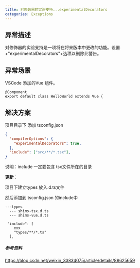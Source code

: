 ```yaml
---
title: 对修饰器的实验支持...experimentalDecorators
categories: Exceptions
---
```


## 异常描述

对修饰器的实验支持是一项将在将来版本中更改的功能。设置+"experimentalDecorators"+选项以删除此警告。

## 异常场景

VSCode  添加的Vue 组件。

```vue
@Component
export default class HelloWorld extends Vue {
```



## 解决方案

项目目录下 添加 tsconfig.json	

```json
{
  "compilerOptions": {
    "experimentalDecorators": true,
  },
  "include": ["src/**/*.tsx"],
}
```

说明：include 一定要包含 tsx文件所在的目录



**更新**：

项目下建立types 放入.d.ts文件

然后添加到 tsconfig.json 的include中

```
---types
  --- shims-tsx.d.ts
  --- shims-vue.d.ts
  
 "include": [
    xxx
    "types/**/*.ts"
  ],
```



##### 参考资料

https://blog.csdn.net/weixin_33834075/article/details/88625659 
